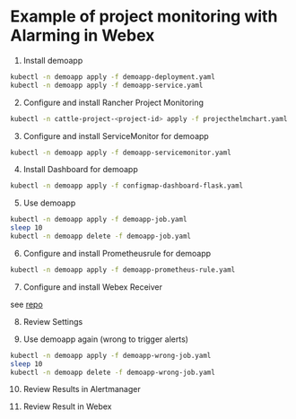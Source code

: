 # Example of project monitoring with Alarming in Webex

1. Install demoapp

```bash
kubectl -n demoapp apply -f demoapp-deployment.yaml
kubectl -n demoapp apply -f demoapp-service.yaml
```

2. Configure and install Rancher Project Monitoring

```bash
kubectl -n cattle-project-<project-id> apply -f projecthelmchart.yaml
```

3. Configure and install ServiceMonitor for demoapp

```bash
kubectl -n demoapp apply -f demoapp-servicemonitor.yaml
```

4. Install Dashboard for demoapp

```bash
kubectl -n demoapp apply -f configmap-dashboard-flask.yaml
```

5. Use demoapp

```bash
kubectl -n demoapp apply -f demoapp-job.yaml
sleep 10
kubectl -n demoapp delete -f demoapp-job.yaml
```

6. Configure and install Prometheusrule for demoapp

```bash
kubectl -n demoapp apply -f demoapp-prometheus-rule.yaml
```

7. Configure and install Webex Receiver

see [repo](https://github.com/mcsps/alertmanager-webhook-webex-teams)

8. Review Settings

9. Use demoapp again (wrong to trigger alerts)

```bash
kubectl -n demoapp apply -f demoapp-wrong-job.yaml
sleep 10
kubectl -n demoapp delete -f demoapp-wrong-job.yaml
```

10. Review Results in Alertmanager

11. Review Result in Webex

